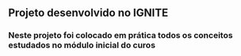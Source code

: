 ## Projeto desenvolvido no IGNITE

### Neste projeto foi colocado em prática todos os conceitos estudados no módulo inicial do curos
